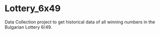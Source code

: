 # Lottery_6x49
Data Collection project to get historical data of all winning numbers in the Bulgarian Lottery 6/49.

